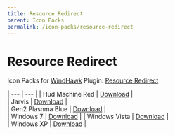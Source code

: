 ```yaml
---
title: Resource Redirect
parent: Icon Packs
permalink: /icon-packs/resource-redirect
---
```


Resource Redirect
=============================
Icon Packs for [WindHawk][WindHawk] Plugin: [Resource Redirect][ResourceRedirect]


| --- | --- |
| Hud Machine Red | [Download][HudMachineRed] |  
| Jarvis | [Download][Jarvis] |  
| Gen2 Plasnma Blue | [Download][PlasmaBlue] |  
| Windows 7 | [Download][Win7] | 
| Windows Vista | [Download][WinVista] |  
| Windows XP | [Download][WinXP] |  

<!-- ///////////////////////////////////////////////////////////////////////////////////////////////////////////////////////////////////////////////////// -->

[Win7]: https://gitlab.com/the-back-room/resource-redirect/-/tree/main/icon-packs/Windows-7
[WinVista]: https://gitlab.com/the-back-room/resource-redirect/-/archive/main/resource-redirect-main.zip?path=icon-packs/Windows-Vista
[WinXP]: https://gitlab.com/the-back-room/resource-redirect/-/archive/main/resource-redirect-main.zip?path=icon-packs/Windows-XP
[PlasmaBlue]: https://gitlab.com/the-back-room/resource-redirect/-/archive/main/resource-redirect-main.zip?path=icon-packs/Plasma-Blue-V2
[Jarvis]: https://gitlab.com/the-back-room/resource-redirect/-/archive/main/resource-redirect-main.zip?path=icon-packs/Jarvis
[HudMachineRed]: https://gitlab.com/the-back-room/resource-redirect/-/archive/main/resource-redirect-main.zip?path=icon-packs/HUD-Machine-Red


[WindHawk]: https://windhawk.net/
[ResourceRedirect]: https://windhawk.net/mods/icon-resource-redirect

<!-- ///////////////////////////////////////////////////////////////////////////////////////////////////////////////////////////////////////////////////// -->
